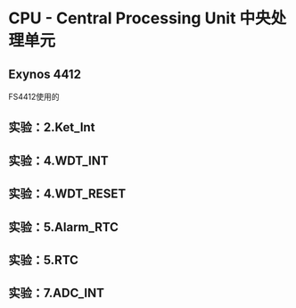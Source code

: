 # CPU - Central Processing Unit 中央处理单元

## Exynos 4412

FS4412使用的

## 实验：2.Ket_Int

## 实验：4.WDT_INT

## 实验：4.WDT_RESET

## 实验：5.Alarm_RTC

## 实验：5.RTC

## 实验：7.ADC_INT